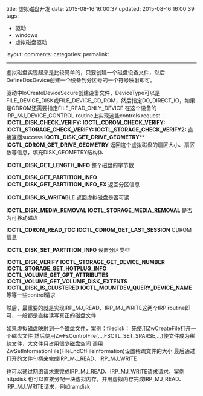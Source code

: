 title: 虚拟磁盘开发
date: 2015-08-16 16:00:37
updated: 2015-08-16 16:00:39
tags:
- 驱动
- windows
- 虚拟磁盘驱动

layout:
comments:
categories:
permalink:

---
虚拟磁盘实现起来是比较简单的，只要创建一个磁盘设备文件，然后DefineDosDevice创建一个设备到分区号的一个符号映射即可。

驱动中IoCreateDeviceSecure创建设备文件，DeviceType可以是FILE_DEVICE_DISK或FILE_DEVICE_CD_ROM，然后指定DO_DIRECT_IO，如果是CDROM还需要指定FILE_READ_ONLY_DEVICE
在这个设备的IRP_MJ_DEVICE_CONTROL routine上实现这些controls request：
**IOCTL_DISK_CHECK_VERIFY:**
**IOCTL_CDROM_CHECK_VERIFY:**
**IOCTL_STORAGE_CHECK_VERIFY:**
**IOCTL_STORAGE_CHECK_VERIFY2:**
直接返回success
**IOCTL_DISK_GET_DRIVE_GEOMETRY****
**IOCTL_CDROM_GET_DRIVE_GEOMETRY**
返回这个虚拟磁盘的扇区大小、扇区数等信息，填充DISK_GEOMETRY结构体

**IOCTL_DISK_GET_LENGTH_INFO**
整个磁盘的字节数

**IOCTL_DISK_GET_PARTITION_INFO**
**IOCTL_DISK_GET_PARTITION_INFO_EX**
返回分区信息

**IOCTL_DISK_IS_WRITABLE**
返回虚拟磁盘是否可读

**IOCTL_DISK_MEDIA_REMOVAL**
**IOCTL_STORAGE_MEDIA_REMOVAL**
是否为可移动磁盘

**IOCTL_CDROM_READ_TOC**
**IOCTL_CDROM_GET_LAST_SESSION**
CDROM信息

**IOCTL_DISK_SET_PARTITION_INFO**
设置分区类型

**IOCTL_DISK_VERIFY**
**IOCTL_STORAGE_GET_DEVICE_NUMBER**
**IOCTL_STORAGE_GET_HOTPLUG_INFO**
**IOCTL_VOLUME_GET_GPT_ATTRIBUTES**
**IOCTL_VOLUME_GET_VOLUME_DISK_EXTENTS**
**IOCTL_DISK_IS_CLUSTERED**
**IOCTL_MOUNTDEV_QUERY_DEVICE_NAME**
等等一些control请求


然后，最重要的就是实现IRP_MJ_READ、IRP_MJ_WRITE这两个IRP routine即可，一般都是直接读写真正的磁盘文件

如果虚拟磁盘映射到一个磁盘文件，案例：filedisk：
先使用ZwCreateFile打开一个磁盘文件
然后使用ZwFsControlFile(...,FSCTL_SET_SPARSE,...)使文件成为稀疏文件，大文件只占用很少磁盘空间
调用ZwSetInformationFile(FileEndOfFileInformation)设置稀疏文件的大小
最后通过打开的文件句柄来完成IRP_MJ_READ、IRP_MJ_WRITE

也可以通过网络请求来完成IRP_MJ_READ、IRP_MJ_WRITE请求请求，案例httpdisk
也可以直接分配一块虚拟内存，并用虚拟内存完成IRP_MJ_READ、IRP_MJ_WRITE请求，例如ramdisk










